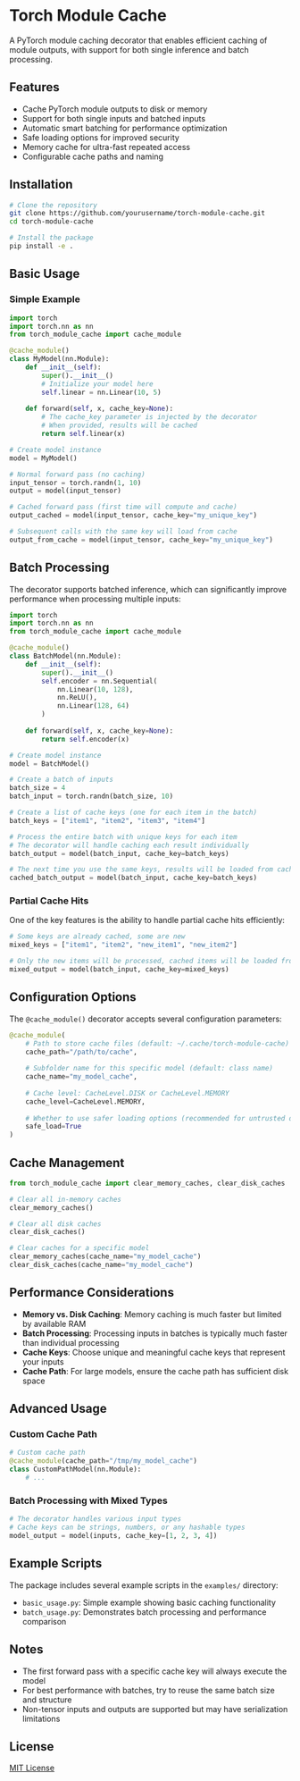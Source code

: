 # Torch Module Cache

A PyTorch module caching decorator that enables efficient caching of module outputs, with support for both single inference and batch processing.

## Features

- Cache PyTorch module outputs to disk or memory
- Support for both single inputs and batched inputs
- Automatic smart batching for performance optimization
- Safe loading options for improved security
- Memory cache for ultra-fast repeated access
- Configurable cache paths and naming

## Installation

```bash
# Clone the repository
git clone https://github.com/yourusername/torch-module-cache.git
cd torch-module-cache

# Install the package
pip install -e .
```

## Basic Usage

### Simple Example

```python
import torch
import torch.nn as nn
from torch_module_cache import cache_module

@cache_module()
class MyModel(nn.Module):
    def __init__(self):
        super().__init__()
        # Initialize your model here
        self.linear = nn.Linear(10, 5)
        
    def forward(self, x, cache_key=None):
        # The cache_key parameter is injected by the decorator
        # When provided, results will be cached
        return self.linear(x)

# Create model instance
model = MyModel()

# Normal forward pass (no caching)
input_tensor = torch.randn(1, 10)
output = model(input_tensor)

# Cached forward pass (first time will compute and cache)
output_cached = model(input_tensor, cache_key="my_unique_key")

# Subsequent calls with the same key will load from cache
output_from_cache = model(input_tensor, cache_key="my_unique_key")
```

## Batch Processing

The decorator supports batched inference, which can significantly improve performance when processing multiple inputs:

```python
import torch
import torch.nn as nn
from torch_module_cache import cache_module

@cache_module()
class BatchModel(nn.Module):
    def __init__(self):
        super().__init__()
        self.encoder = nn.Sequential(
            nn.Linear(10, 128),
            nn.ReLU(),
            nn.Linear(128, 64)
        )
        
    def forward(self, x, cache_key=None):
        return self.encoder(x)

# Create model instance
model = BatchModel()

# Create a batch of inputs
batch_size = 4
batch_input = torch.randn(batch_size, 10)

# Create a list of cache keys (one for each item in the batch)
batch_keys = ["item1", "item2", "item3", "item4"]

# Process the entire batch with unique keys for each item
# The decorator will handle caching each result individually
batch_output = model(batch_input, cache_key=batch_keys)

# The next time you use the same keys, results will be loaded from cache
cached_batch_output = model(batch_input, cache_key=batch_keys)
```

### Partial Cache Hits

One of the key features is the ability to handle partial cache hits efficiently:

```python
# Some keys are already cached, some are new
mixed_keys = ["item1", "item2", "new_item1", "new_item2"]

# Only the new items will be processed, cached items will be loaded from cache
mixed_output = model(batch_input, cache_key=mixed_keys)
```

## Configuration Options

The `@cache_module()` decorator accepts several configuration parameters:

```python
@cache_module(
    # Path to store cache files (default: ~/.cache/torch-module-cache)
    cache_path="/path/to/cache",
    
    # Subfolder name for this specific model (default: class name)
    cache_name="my_model_cache",
    
    # Cache level: CacheLevel.DISK or CacheLevel.MEMORY
    cache_level=CacheLevel.MEMORY,
    
    # Whether to use safer loading options (recommended for untrusted data)
    safe_load=True
)
```

## Cache Management

```python
from torch_module_cache import clear_memory_caches, clear_disk_caches

# Clear all in-memory caches
clear_memory_caches()

# Clear all disk caches
clear_disk_caches()

# Clear caches for a specific model
clear_memory_caches(cache_name="my_model_cache")
clear_disk_caches(cache_name="my_model_cache")
```

## Performance Considerations

- **Memory vs. Disk Caching**: Memory caching is much faster but limited by available RAM
- **Batch Processing**: Processing inputs in batches is typically much faster than individual processing
- **Cache Keys**: Choose unique and meaningful cache keys that represent your inputs
- **Cache Path**: For large models, ensure the cache path has sufficient disk space

## Advanced Usage

### Custom Cache Path

```python
# Custom cache path
@cache_module(cache_path="/tmp/my_model_cache")
class CustomPathModel(nn.Module):
    # ...
```

### Batch Processing with Mixed Types

```python
# The decorator handles various input types
# Cache keys can be strings, numbers, or any hashable types
model_output = model(inputs, cache_key=[1, 2, 3, 4])
```

## Example Scripts

The package includes several example scripts in the `examples/` directory:

- `basic_usage.py`: Simple example showing basic caching functionality
- `batch_usage.py`: Demonstrates batch processing and performance comparison

## Notes

- The first forward pass with a specific cache key will always execute the model
- For best performance with batches, try to reuse the same batch size and structure
- Non-tensor inputs and outputs are supported but may have serialization limitations

## License

[MIT License](LICENSE) 